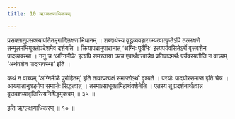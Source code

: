 ```yaml
---
title: 10 ऋग्लक्षणाधिकरण्

---
```


प्रसक्तानुप्रसक्त्यापतितमृगादिलक्षणाभिधानम् । शब्दार्थस्य वृद्धव्यवहारगम्यत्वात्कृतेऽपि तल्लक्षणे तन्मूलमभियुक्तोपदेशमेव दर्शयति । क्रियापदानुपादानात् ‘अग्निः पूर्वेभिः’ इत्यपर्यवसितेऽर्थे वृत्तवशेन पादव्यवस्था । ननु च ‘अग्निमीळे’ इत्यपि समस्ताया ऋच एवार्थवत्त्वान्नैव प्रतिपादमर्थः पर्यवस्यतीति न वाच्यम् ‘अर्थवशेन पादव्यवस्था’ इति ।

कथं न वाच्यम् ‘अग्निमीळे पुरोहितम्’ इति तावत्प्रत्यक्षं समाप्तोऽर्थो दृश्यते । परयोः पादयोरसमाप्त इति चेन्न । आख्यातानुषङ्गेण समाप्तेः सिद्धत्वात् । तस्मात्साधूक्तमिहार्थवशेनेति । एतस्य तु प्रदर्शनार्थत्वान्न वृत्तवशव्यावृत्तिरित्यनिषिद्धमृक्त्वम् ॥ ३५ ॥

इति ऋग्लक्षणाधिकरण् ॥ १० ॥
